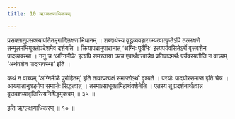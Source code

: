 ```yaml
---
title: 10 ऋग्लक्षणाधिकरण्

---
```


प्रसक्तानुप्रसक्त्यापतितमृगादिलक्षणाभिधानम् । शब्दार्थस्य वृद्धव्यवहारगम्यत्वात्कृतेऽपि तल्लक्षणे तन्मूलमभियुक्तोपदेशमेव दर्शयति । क्रियापदानुपादानात् ‘अग्निः पूर्वेभिः’ इत्यपर्यवसितेऽर्थे वृत्तवशेन पादव्यवस्था । ननु च ‘अग्निमीळे’ इत्यपि समस्ताया ऋच एवार्थवत्त्वान्नैव प्रतिपादमर्थः पर्यवस्यतीति न वाच्यम् ‘अर्थवशेन पादव्यवस्था’ इति ।

कथं न वाच्यम् ‘अग्निमीळे पुरोहितम्’ इति तावत्प्रत्यक्षं समाप्तोऽर्थो दृश्यते । परयोः पादयोरसमाप्त इति चेन्न । आख्यातानुषङ्गेण समाप्तेः सिद्धत्वात् । तस्मात्साधूक्तमिहार्थवशेनेति । एतस्य तु प्रदर्शनार्थत्वान्न वृत्तवशव्यावृत्तिरित्यनिषिद्धमृक्त्वम् ॥ ३५ ॥

इति ऋग्लक्षणाधिकरण् ॥ १० ॥
